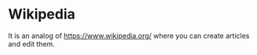 # Wikipedia
It is an analog of https://www.wikipedia.org/ where you can create articles and edit them.
